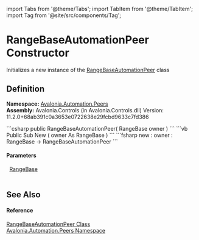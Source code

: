 import Tabs from '@theme/Tabs'; 
import TabItem from '@theme/TabItem'; 
import Tag from '@site/src/components/Tag'; 

# RangeBaseAutomationPeer Constructor


Initializes a new instance of the <a href="T_Avalonia_Automation_Peers_RangeBaseAutomationPeer">RangeBaseAutomationPeer</a> class



## Definition
**Namespace:** <a href="N_Avalonia_Automation_Peers">Avalonia.Automation.Peers</a>  
**Assembly:** Avalonia.Controls (in Avalonia.Controls.dll) Version: 11.2.0+68ab391c0a3653e0722638e29fcbd9633c7fd386

<Tabs groupId="api-code-preview">
<TabItem value="csharp" label="C#">
```csharp
public RangeBaseAutomationPeer(
	RangeBase owner
)
```
</TabItem>
<TabItem value="vb" label="VB">
```vb
Public Sub New ( 
	owner As RangeBase
)
```
</TabItem>
<TabItem value="fsharp" label="F#">
```fsharp
new : 
        owner : RangeBase -> RangeBaseAutomationPeer
```
</TabItem>
</Tabs>



#### Parameters
<dl><dt>  <a href="T_Avalonia_Controls_Primitives_RangeBase">RangeBase</a></dt><dd> </dd></dl>

## See Also


#### Reference
<a href="T_Avalonia_Automation_Peers_RangeBaseAutomationPeer">RangeBaseAutomationPeer Class</a>  
<a href="N_Avalonia_Automation_Peers">Avalonia.Automation.Peers Namespace</a>  
